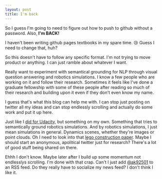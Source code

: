 ```yaml
---
layout: post
title: I'm back
---
```


So I guess I'm going to need to figure out how to push to github without a password. Also, **I'm BACK!**

I haven't been writing github pages textbooks in my spare time. :cry: Guess I need to change that, huh?

So this doesn't have to follow any specific format. I'm not trying to move product or anything. I can just ramble about whatever I want.

Really want to experiment with semantical grounding for NLP through visual question answering and robotics simulations. I know a few people who are working on it and follow their research. Sometimes it feels like I've done a graduate fellowship with some of these people after reading so much of their research and building upon it even if they don't even know my name.

I guess that's what this blog can help me with. I can stop just posting on twitter all my ideas and can stop endlessly scrolling and actually do some work and put it up here.

Just like I [did for Udacity](https://github.com/odellus/tennis/blob/master/Report.md), but something on my own. Something that tries to semantically ground robotics simulations. And by robotics simulations, I just mean simulations in general. Dynamics scenes, whether they're images or point clouds. Oh I need to look into that [lego construction paper](https://krlennon.github.io/image2lego/). Maybe I should start an anonymous, apolitical twitter just for research? There's a lot of good stuff being shared on there.

Ehhh I don't know. Maybe later after I build up some momentum not endlesslys scrolling. I'm done with that crap. Can't I just add [@ak92501](https://twitter.com/ak92501) to an RSS feed. Do they really have to socialize my news feed? I don't think I like it.